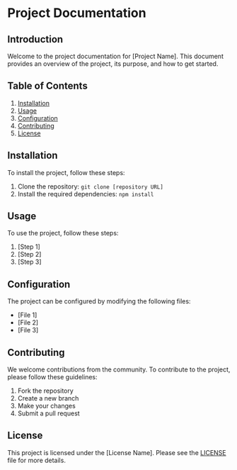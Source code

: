 # Project Documentation

## Introduction
Welcome to the project documentation for [Project Name]. This document provides an overview of the project, its purpose, and how to get started.

## Table of Contents
1. [Installation](#installation)
2. [Usage](#usage)
3. [Configuration](#configuration)
4. [Contributing](#contributing)
5. [License](#license)

## Installation <a name="installation"></a>
To install the project, follow these steps:
1. Clone the repository: `git clone [repository URL]`
2. Install the required dependencies: `npm install`

## Usage <a name="usage"></a>
To use the project, follow these steps:
1. [Step 1]
2. [Step 2]
3. [Step 3]

## Configuration <a name="configuration"></a>
The project can be configured by modifying the following files:
- [File 1]
- [File 2]
- [File 3]

## Contributing <a name="contributing"></a>
We welcome contributions from the community. To contribute to the project, please follow these guidelines:
1. Fork the repository
2. Create a new branch
3. Make your changes
4. Submit a pull request

## License <a name="license"></a>
This project is licensed under the [License Name]. Please see the [LICENSE](LICENSE) file for more details.
